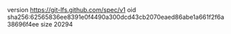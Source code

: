 version https://git-lfs.github.com/spec/v1
oid sha256:62565836ee8391e0f4490a300dcd43cb2070eaed86abe1a661f2f6a38696f4ee
size 20294
